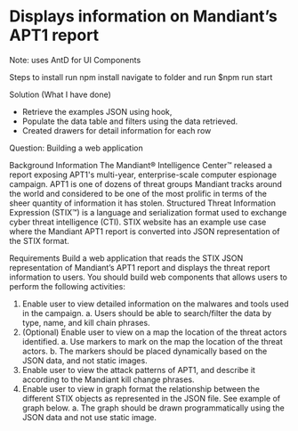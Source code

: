 # Displays information on Mandiant’s APT1 report

Note: uses AntD for UI Components

Steps to install
    run npm install
    navigate to folder and run $npm run start

Solution (What I have done)
- Retrieve the examples JSON using hook,
- Populate the data table and filters using the data retrieved.
- Created drawers for detail information for each row  

Question:
Building a web application

Background Information
The Mandiant® Intelligence Center™ released a report exposing APT1's multi-year, enterprise-scale computer espionage campaign. APT1 is one of dozens of threat groups Mandiant tracks around the world and considered to be one of the most prolific in terms of the sheer quantity of information it has stolen.
Structured Threat Information Expression (STIX™) is a language and serialization format used to exchange cyber threat intelligence (CTI). STIX website has an example use case where the Mandiant APT1 report is converted into JSON representation of the STIX format.

Requirements
Build a web application that reads the STIX JSON representation of Mandiant’s APT1 report and displays the threat report information to users. You should build web components that allows users to perform the following activities:
1.	Enable user to view detailed information on the malwares and tools used in the campaign.
a.	Users should be able to search/filter the data by type, name, and kill chain phrases.
2.	(Optional) Enable user to view on a map the location of the threat actors identified.
a.	Use markers to mark on the map the location of the threat actors.
b.	The markers should be placed dynamically based on the JSON data, and not static images.
3.	Enable user to view the attack patterns of APT1, and describe it according to the Mandiant kill change phrases.
4.	Enable user to view in graph format the relationship between the different STIX objects as represented in the JSON file. See example of graph below.
a.	The graph should be drawn programmatically using the JSON data and not use static image.

